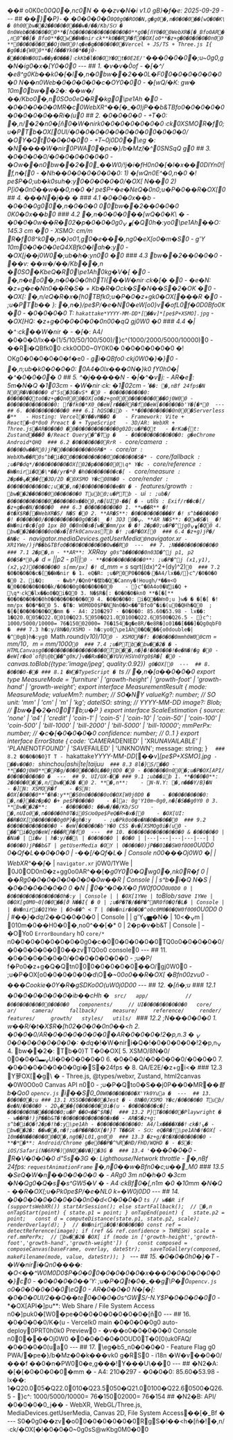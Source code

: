 ��#   o0K0c0*0Q0�,nc0N �  ��zv�N�i  v 1 . 0 
 
  gB}�f�e:   2 0 2 5 - 0 9 - 2 9 
 
 - - - 
 
 # #   ��}�P}֊ �
 �0�0�0�0`0Q0g0�RO0�N,g�g0�,n�0�0�0��[wQ�0�K\ �
0h00bw��2��0�0�0���w�/ ��/ Kb/ SO͑ �
0n0W e b �0�0�0�00* * �[hQ�0�0�0�0�0�0�0�0�0* * g0�[ňY0�00W e b X R �[�_Bfo0A R �,n0^��[�_Bfo0* * �Qw��W�nir܈ck* * k0��RR�f0�OX[o0* * �z+g�0�0�0�0�0n00* * 0�0�0�0�0��Oj0W00!q�e�g�0�0�0�0�V e r c e l   +   J S / T S   +   T h r e e . j s   I{ �g0�i�{W00* * �[ň���Yk0�*��j0-���0�W�0U I w��y�0���]܈ckKb�l�0�OY�Qt�0E 2 E / '`���0�0�0�;u* * ~0g0,g�N�ig0�x�[Y0�00
 
 - - - 
 
 # #   1 .   �v�v�0̀of
 -   �[�^/ �e8^g0Kb��k0�[�l�,n�0bw��2��0L�F00�0�0�0�0�0�0
N��n0W e b �0�0�0�0�c�OY0�00
 -   �[wQ/ �K\:    gw�  1 0 m 0bw��2�:   ��w�/ ��/ Kbo0�,n0SO͑o0eQ�R�k g 0\pe1 Ah	�0
 -   �0�0�0�0�0MR�c0W e b X R ^��[�_�0)jP��b&TBfo0�0�0�0�0�0�0�0�0��Ri�(u0
 
 # #   2 .   �0�0�0�0
 -   * * +T�0* * :   �,n/ �2�n0�[ň0�W�nirk0�0�0�0�0�0�0܈ck0XSMOR�f0;u�PTb�OX[0U I / �0�0�0�0�0�0�0�00�0�0�0/ �OY�Qt0�0�0�00
 -   * * +T~0j0D0�\eg	�* * :   �N����W�nir0P W A 0�pe�}/ b�Mz/ ҉�^0S N S qQ	g0
 
 # #   3 .   �0�0�0�0/ �0�0�0�0�0�0
 -   �Ow��n0bw��2�0_��W0/ !j�i�fH0n0�[�l�x��0D I Y n0!|f,n�[0
 -   �Nh��0�0�0�0�0�0: 
     1 )   �[wQn0E^�0,n�0  �!  pe$P�0;ub�k0͑suh�:y0�0�0�0�0/ �OX[
N��0
     2 )   P[i0�0n0��w��0,n�0  �!  pe$P+ �e�NeQ�0n0;u�P�0��R�OX[0
 
 # #   4 .   ���N�_j��	�
 # # #   4 . 1   �0�0�0x��b
 -   �0�0�0g00�,n�0�0�0
00bw��2��0�0�0
0K0�0x��b0
 
 # # #   4 . 2   �,n�0�0�0��[wQ�0�K\	�
 -   �0�0�0w��R�_02 �p�0�0�0g0ݍ▗{�Q0h�:yo0\pe1 Ah��O:   1 4 5 . 3   c m 	�0
 -   XSMO:   c m / m   R�f08^k0�,n�}o01 ,g0�e���,ng0�eX[o0�m�S0
 -    g'Y  1 0 m 0�0�0�0eQ4XBfk0�lah�:y0
 -   �OX[_j��j0W0�;ub�h�:yn00	�0
 
 # # #   4 . 3   bw��2��0�0�0
 -   ��v:   ��w�/ ��/ Kb��,n	�0SO͑�KbeQ�R0\pe1 Ah0k g �V�[	�0
 -   �,n�e_o0�,n�0�0�0h0TI{��W�nir܈ck�[�_	�0
 -   �e�N:   �z+g�e�Nn0��R�S�_  +   Kb�R�Ock�S�N��S�2�O K 	�0
 -   * * �OX[* * :   �,n/ eQ�R�x�[h0TBfk0;u�P�0�z+gk0�OX[���R	�0
     -   ;u�PTb�� }:   �,n�}/ pe$P/ �e�N0�eW[o0}v�̀ofL0f�0D0Bfo0Ҟ	�0
     -   �0�0�0�0
T:   ` h a k a t t a k e * Y Y Y Y - M M - D D * [ ��v] * [ pe$P+ XSMO] . j p g ` 
     -   �OX[HQ:   �z+g�0�0�0�0�0n00�qQ gj0W0 �0
 
 # # #   4 . 4   �|�^܈ck��W�nir �
 -   �[�*:   A 4 / �0�0�0/ lx��( 1 / 5 / 1 0 / 5 0 / 1 0 0 / 5 0 0 ) / }c^( 1 0 0 0 / 2 0 0 0 / 5 0 0 0 / 1 0 0 0 0 ) 0
 -   ��Ri�QBfk00܈ckk0OD0~0Y0K0�
0�0�0�0�0�0  �!  O K g0�0�0�0�0�f�e0
 -   *gi�QBfo0܈ckj0W0�}�}0
 -   �,n;ub�k0�0�0�0:   0A 4 �0lx���0 N�}k0 fY0h0�|�^�0�0�0�
0
 
 # #   5 .   ^�*j�����N
 -   �|�^�vj: 
     -   A R �e*:   5 m �N�Q  � 1 03 c m 
     -   �W�nir܈ck:   � 1 02 c m 
 -   '`��:   �,nBf  2 4 f p s �N
N0R�V�0�0�0  d"5 s �3 G �vS* �0
 -   �0�0�0�0�0�0:   �0�0�0�Qto0�z+g�Qn000�OX[o0�z+gn000�0�0�0�0��Oj0W00
 -   �0�0�0�0�0�0�0�0:   f�fk0�*X0_0�eW[r���RR�f0�eW[�0�0�0�b'Y�[�*0
 
 - - - 
 
 # #   6 .   �0�0�0�0�0�0�0
 # # #   6 . 1   hQSO�ib
 -   * * �0�0�0�0�0�0n00�S e r v e r l e s s  �* * 
     -   H o s t i n g :   V e r c e l �Y��vM��O �
     -   F r a m e w o r k :   V i t e   +   R e a c t �~0*0o0  P r e a c t  �  +   T y p e S c r i p t 
     -   3 D / A R :   W e b X R   +   T h r e e . j s �A R �0�0�0 �0�0�0�0�0�0�0�0g02 D ;u�P�Qt
     -   �rKa�{t:   Z u s t a n d ���ϑ �/ R e a c t   Q u e r y �^�Tg �
     -   �0�0�0�0�0�0�0�0:    g�eC h r o m e   A n d r o i d *QHQ
 
 # # #   6 . 2   �0�0�0�0�0RrR
 -   ` c o r e / c a m e r a `   :   �0�0�0w��R0)jP�0�0�0�0�0�06R�*
 -   ` c o r e / a r `   :   W e b X R w��R0s^b�i�Q0�0�0�0�0�0�00�0�0�0�S�*
 -   ` c o r e / f a l l b a c k `   :   ;u�P�dq*/ �0�0�0�0�0�OX[02 �p�0�0�00\q* Y�c
 -   ` c o r e / r e f e r e n c e `   :   �W�niri�Q�\*��/ yr�*ϑ �h0�0�0�0�0�c�[
 -   ` c o r e / m e a s u r e `   :   2 �p��ݍ���{�3 D / 2 D  �0XSMO Y�c08N�0
 -   ` c o r e / r e n d e r `   :   �0�0�0�0�0�0�c;u��,n�}�0�0�0�0�0�e�N �
 -   ` f e a t u r e s / g r o w t h `   :   bw��2��0�0�00�0�0�0�0
Tub0;u�PTb
 -   ` u i `   :   ;ub�/ �0�0�0�0�0�0�0��0�0�0x��b0,n�[U I 0-��[ �
 -   ` u t i l s `   :   E x i f / r��c�[/ �z+g�e�N/ �0�0�0
 
 # # #   6 . 3   �0�0�0�0�0�0
 1 .   * * w��R* *   �!  �t�X$R�[�W e b X R �S/ 
N�S �0
 2 .   * * A R �S* * :   �0�0�0�0�0���Y  �!  s^b��0�0�0  �!  �0�0�0�0/ �0�0�0�0�0�0g0�S�\_  �!  3 D ݍ�0
 3 .   * * A R 
N�S* * :   �Qw�S�\_  �!  �W�nir�c�[g0  1 p x   B0_0�0n0�s�[w��m m / p x  �  �!  2 �p�0;u�P�^jg0ݍ▗{�Q0
 4 .   bw��2��0�0�0o0�x�[Bfk0C a n v a s Tb  �!  ;u�P�OX[0
 
 # # #   6 . 4   �z+g)jP�/ �N�c
 -   ` n a v i g a t o r . m e d i a D e v i c e s . g e t U s e r M e d i a ` 0` n a v i g a t o r . x r ` 
 -   X R 1YWe/ )jP��b&TBfo0�0�0�0�0�0�0�0w��R0
 
 - - - 
 
 # #   7 .   ;N���0�0�0�0�0�0
 # # #   7 . 1   2 �p�,n
 -   * * A R * * :   ` X R R a y `   g0s^b��0�0�0n03 D �^j  p 1 ,   p 2   �0�S�*0ݍ�  ` d   =   | | p 2   -   p 1 | | ` 0
 -   * * �0�0�0�0�0�0�0* * :   ;u�P�^j  ( x 1 , y 1 ) , ( x 2 , y 2 ) 0�0�0�0�0  s [ m m / p x ]   �!  ` d _ m m   =   s   *   s q r t ( ( d x ) ^ 2 + ( d y ) ^ 2 ) ` 0
 
 # # #   7 . 2   �0�0�0�0�c�[��W�nir �
 1 .   eQ�R:   ;u�P0P܈�0�0�0�A 4 / lx��/ }c^/ �0�0�0 �0
 2 .   i�Q: 
       -   �wb*/ �Qn0*�퐽b�Q�C a n n y �!H o u g h / *��я<O �0�0�0�0�0�0�k/ �0�0�0g0�0�0�0�00
       -   }c^�0A 4 o0�V҉i�Q  +   \q*܈ck�lx��o0�Qi�Q0
 3 .    N�$R�[:   �0�0�0�kn0  * * �[�[* *   �0�0�0�0�0�0h0�0�0�0�0�0�00
 4 .   �0�0�0�0:   i�Q��Wn0;u }w�  �   �[�[  �!  m m / p x   �0�*�00
 5 .   �T�:   W0M0D0$P�NNn0�O<��^Bfo0^�i�(u0�QHh�Q0
 
 ;  �[�[�0�0�0�0�O�m m  �
 -   A 4 :   2 1 0 � 2 9 7 
 -   �0�0�0:   8 5 . 6 0 � 5 3 . 9 8 
 -   lx��:   1 �Q2 0 . 0 05 �Q2 2 . 0 01 0 �Q2 3 . 5 05 0 �Q2 1 . 0 01 0 0 �Q2 2 . 6 05 0 0 �Q2 6 . 5 
 -   }c^:   1 0 0 0 / 5 0 0 0 / 1 0 0 0 0 =   7 6 � 1 5 0 02 0 0 0 =   7 6 � 1 5 4 � g�e8R/ �e8R�]o01��[���]�Qg0qbF0 �
 
 # # #   7 . 3   h�:y/ 8N�0/ XSMO
 -   h�:yo0\pe1 Ah0�Q���{o0d o u b l e �|�^0 gB}h�:yg0  ` M a t h . r o u n d ( v * 1 0 ) / 1 0 ` 0
 -   XSMOR�f:   �0�0�0�0m m h0W00` c m   =   m m / 1 0 ` ,   ` m   =   m m / 1 0 0 0 ` 0
 
 # # #   7 . 4   ;u�PTb�bw��2� �
 -   H T M L C a n v a s g0�0�0�0�0�0�0�0�0�0�0Tb��,n�}�!�0�0�0�!�e�N�!�g �0
 -   �eW[r�o0̀of@\@b��^g0Ҟ/ }v��Rx��b�Y U V / H S V n0Y g0$R�[ �0
 -   ` c a n v a s . t o B l o b ( { t y p e : ' i m a g e / j p e g ' ,   q u a l i t y : 0 . 9 2 } ) `   g0�OX[0
 
 - - - 
 
 # #   8 .   �0�0�0-��
 # # #   8 . 1   �W�T y p e S c r i p t  �
 ` ` ` t s 
 / /   �,n�[a��0�0�0
 e x p o r t   t y p e   M e a s u r e M o d e   =   ' f u r n i t u r e '   |   ' g r o w t h - h e i g h t '   |   ' g r o w t h - f o o t '   |   ' g r o w t h - h a n d '   |   ' g r o w t h - w e i g h t ' ; 
 
 e x p o r t   i n t e r f a c e   M e a s u r e m e n t R e s u l t   { 
     m o d e :   M e a s u r e M o d e ; 
     v a l u e M m ? :   n u m b e r ;             / /   SO͑�NY
     v a l u e K g ? :   n u m b e r ;             / /   SO͑
     u n i t :   ' m m '   |   ' c m '   |   ' m '   |   ' k g ' ; 
     d a t e I S O :   s t r i n g ;               / /   Y Y Y Y - M M - D D 
     i m a g e ? :   B l o b ;                     / /   bw��2�n00Tb;u�P
 } 
 
 e x p o r t   i n t e r f a c e   S c a l e E s t i m a t i o n   { 
     s o u r c e :   ' n o n e '   |   ' a 4 '   |   ' c r e d i t '   |   ' c o i n - 1 '   |   ' c o i n - 5 '   |   ' c o i n - 1 0 '   |   ' c o i n - 5 0 '   |   ' c o i n - 1 0 0 '   |   ' c o i n - 5 0 0 '   |   ' b i l l - 1 0 0 0 '   |   ' b i l l - 2 0 0 0 '   |   ' b i l l - 5 0 0 0 '   |   ' b i l l - 1 0 0 0 0 ' ; 
     m m P e r P x :   n u m b e r ;       / /   �c�[�0�0�0�0
     c o n f i d e n c e :   n u m b e r ;   / /   0 . . 1 
 } 
 
 e x p o r t   i n t e r f a c e   E r r o r S t a t e   { 
     c o d e :   ' C A M E R A * D E N I E D '   |   ' X R * U N A V A I L A B L E '   |   ' P L A N E * N O T * F O U N D '   |   ' S A V E * F A I L E D '   |   ' U N K N O W N ' ; 
     m e s s a g e :   s t r i n g ; 
 } 
 ` ` ` 
 
 # # #   8 . 2   �0�0�0�0}T
T
 -   ` h a k a t t a k e * Y Y Y Y - M M - D D * [ ��v] * [ pe$P+ XSMO] . j p g ` 
 -   ��v�0�0:   ` s h i n c h o u | a s h i | t e | t a i j u u ` 
 
 # # #   8 . 3   8l�}S/ ��O
 -   * * ��Oj0W0* * �R�g/ �0�0��O�0L��0j0D0 �0
 -   �0�0�0�0n00�;u�P�OX[A P I / �0�0�0�0�0�0 �
 
 - - - 
 
 # #   9 .   U I / U X -��
 # # #   9 . 1   ;ub��ib
 1 .   * * �0�0�0* * :   2 �0�0�0��,n/ bw��2� �0
 2 .   * * �,n* * : 
       -   N-N.Y:   �,n���Y/ B}�N
       -   �]N:   XSMOR�f
       -   �SN:   �OX[�0�0�0* * ^�h�:y* * �S0n0�0�0�0o0�OX[W0j0D0 �
       -   �0�0�0�0�0�0:   �,n�}��z�p�Q �+   pe$P�0�0�0
       -   �la:   0 g'Y1 0 m ~0g0,n�[�S��g0Y0
0
 3 .   * * bw��2�* * : 
       -   �0�0�0�0:   ��w�/ ��/ Kb/ SO͑
       -   �,nU I o0�,n�0�0�0h0T�i0SO͑o0pe$PeQ�R+ �x�[0
       -   �OX[U I :   ��R�OX[0�0�0�0�0g0P}�gh�:y
       -   ;u�Pk0o0�e�N�0�W�0��0
 
 # # #   9 . 2   �0�0�0�0�0�0�0�0
 -   �eW[�0�0�0�b'Y�0  C S S   �v�[XSMOg0i�(u0
 -   ��^i�Qg0�eW[r���RR�f0
 
 - - - 
 
 # #   1 0 .   �0�0�0�0�0�0�0�0�0  &   �0�0�0�0
 |   �Na�  |   i�w  |   h�:y/ ��\  |   �0�0�0�0  |   �0�0  | 
 | - - - | - - - | - - - | - - - | - - - | 
 |   �0�0�0)jP��b&T  |   g e t U s e r M e d i a   �OY  |   0�0�0�0)jP��01��SW0f0O0`0U0D0
0�Qf�L��0�0�0  |   -��[/ �Qf�L�  |   C o n s o l e   n00���Oj0W0 �| 
 |   W e b X R ^��[�*  |   ` n a v i g a t o r . x r `   j0W0/ 1YWe  |   0J0OD0n0�z+gg0o0A R ^��[�*g0Y00�Qwg0�,nk0R�f
0  |   ��Rg0�0�0�0�0�0�0�0w��R  |   C o n s o l e   | 
 |   s^b�i�Q
N�S  |   �0�0�0�0�0�0  0   �N  |   0�^�0�X�0 fW0f0O0`0U0D0
0  |   �0�0�0�0�0�0�0�0�0h�:y  |   C o n s o l e   | 
 |   �OX[1YWe  |   ` t o B l o b ` / ` s a v e `   1YWe  |   0�OX[g0M0~0[0�0��[ϑ
N��I{ �
0  |   ;u�P�T�/ ��P�^NR0f0�Qf�L�  |   C o n s o l e   | 
 |   �W�niri�Q1YWe  |   �O<��^  <   T   |   0�W�nir�0�Q�^o0c0M0�0�QW0f0O0`0U0D0
0  |   #��}�dq*/ 2��Q�0�0�0  |   C o n s o l e   | 
 |    g'Yݍ▅�N�  |   ݍ�> 1 0 m   |   01 0 m �0��H0�0�,no0^��[�*
0  |   2 �p�v�b&T  |   C o n s o l e   | 
 
 -   �OYo0  ` E r r o r B o u n d a r y `   h0  ` c o r e / * `   n0�0�0�0�0�0�0�0g0�c�00�0�0�0�0TQ0o0�0�0�0�0/ �0�0�0�0�00��zvTQ0o0  c o n s o l e 0
 
 - - - 
 
 # #   1 1 .   �0�0�0�0�0�0/ �0�0�0�0�0�0
 -   ;u�P/  f�Po0�z+g�Q�Qtn000�0�0�0�0��O/ ㉐gj0W00
 -   ;u�P�OX[o0�0�0�0�0�d\O�~0*0o0��R�OX[ �Bfn00zvu0
 -   ���C o o k i e �0Y�R�gS D K o0O(uW0j0D00
 
 - - - 
 
 # #   1 2 .   �[ň�;u
 # # #   1 2 . 1   �0�0�0�0�0�0�ib��cHh �
 ` ` ` 
 s r c / 
     a p p /                         / /   �0�0�0�0�0�00�0�0�0
     c o m p o n e n t s /           / /   U I �0�0�0�0�0�0�0
     c o r e / 
         a r / 
         c a m e r a / 
         f a l l b a c k / 
         m e a s u r e / 
         r e f e r e n c e / 
         r e n d e r / 
     f e a t u r e s / 
         g r o w t h / 
     s t y l e s / 
     u t i l s / 
 ` ` ` 
 
 # # #   1 2 . 2   ;N���0�0�0
 1 .   w��R/ �t�X$R�[h02 �0�0�0n0��<h
 2 .   �0�0�0/ A R �0�0�0�0�0�0�A R �0�0�0�!2 �p,nݍ �
 3 .   �0�0�0�0�0�0�0:   �dq*�!�W�niri�Q�!�0�0�0�0�!2 �p,nݍ
 4 .   bw��2�:   Tb�0}T
T�0�OX[
 5 .   XSMO/ 8N�0/ ݍ▬0�0�00U I �0�0�0�0�0
 6 .   �0�0�0/ �0�0�0�0/ �0�0�0
 7 .   �0�0�0�0�0�0�0 gi�S�2 4 f p s  �
 8 .   Q A / E 2 E / �z+gi<�
 
 # # #   1 2 . 3   Y萝OX[� g\ �
 -   T h r e e . j s ,   @ t y p e s / w e b x r ,   Z u s t a n d ,   h t m l 2 c a n v a s   �0W0O0o0  C a n v a s   A P I   n00
 -   ;u�P�Qto0�S��j0P��0�MR�*�퐽b�Qo0  ` o p e n c v . j s `   i��S0_0`0W0�0�0�0�0�X'Yk0Yua �
 
 - - - 
 
 # #   1 3 .   �0�0�0�;u
 # # #   1 3 . 1   XSSO�0�0�0�J e s t  �
 -   8N�0/ XSMO Y�c/ �0�0�0�0
Tub/ �e�N/ �0�0�0
 -   2 D ݍ���{0�0�0�0�0i�(u
 -   �0�0�0�0�c�[:   �0�0�0�0 N���0�0�0;u�P ��O<��^$R�[
 
 # # #   1 3 . 2   P}T�0�0�0�P l a y w r i g h t  �
 -   w��R�!)jP��b&T�!�0�0�0�0�0�0�0�x��
 -   A R �S�z+g:   s^b�i�Q�!2 �p�!h�:y\pe1 Ah
 -   �0�0�0�0�0�0�0:   A 4 / lx����X��!܈ck�!ݍ�
 -   bw��2�:   ��w��,n�!;u�P��R�OX[�!}T
T��GR
 -   SO͑:   eQ�R�!\pe1 Ah�!�OX[
 -   1 0 m ��N��0�0�00�Q�,ng0�}L01 ,gn00
 
 # # #   1 3 . 3   �z+g/ �t�X�0�0�0�0�0
 -   * * �*�* * :   A n d r o i d / C h r o m e    g�e0��P�^%R�H D / F H D / W Q H D  �
 -   �S�:   i O S / S a f a r i (  N�6RP�) 0NO��V�}�3 G  �
 
 # # #   1 3 . 4   '`���0�0�0
 -   R�V�0�0�0  d"5 s �3 G 	�:   L i g h t h o u s e / N e t w o r k   t h r o t t l e 
 -   �,nBf  2 4 f p s :   ` r e q u e s t A n i m a t i o n F r a m e `   �,n0��w�Bfn0�c;u��_M0
 
 # # #   1 3 . 5   �SeQ�W�n��0�0�0�0	�
 -   A R g0  3 m   n0�h�0  � 3 c m   �N�Qg0�Q�s�s^GW5 �V	�
 -   A 4 ܈ckBf0�[,n1 m   �0  � 1 0 m m   �N�Q
 -   ��R�OX[;u�Pk0pe$P/ �e�NL0 k=�W0j0D0
 
 - - - 
 
 # #   1 4 .   �0�0�0�0�0�0�0�0n0�d<O�0�0�0
 ` ` ` t s 
 / /   w��R
 i f   ( s u p p o r t s W e b X R ( ) )   s t a r t A r S e s s i o n ( ) ;   e l s e   s t a r t F a l l b a c k ( ) ; 
 
 / /   �,n
 o n T a p S t a r t ( p o i n t )   {   s t a t e . p 1   =   p o i n t ;   } 
 o n T a p E n d ( p o i n t )   { 
     s t a t e . p 2   =   p o i n t ; 
     c o n s t   d   =   c o m p u t e D i s t a n c e ( s t a t e . p 1 ,   s t a t e . p 2 ,   s c a l e ) ; 
     r e n d e r O v e r l a y ( d ) ; 
 } 
 
 / /   �W�niri�Q�!�0�0�0�0
 c o n s t   r e f   =   d e t e c t R e f e r e n c e ( i m a g e ) ; 
 i f   ( r e f   & &   r e f . c o n f i d e n c e   >   T H R E S H )   s c a l e   =   r e f . m m P e r P x ; 
 
 / /   bw��2�  �OX[
 i f   ( m o d e   i n   [ ' g r o w t h - h e i g h t ' , ' g r o w t h - f o o t ' , ' g r o w t h - h a n d ' , ' g r o w t h - w e i g h t ' ] )   { 
     c o n s t   c o m p o s e d   =   c o m p o s e C a n v a s ( b a s e F r a m e ,   o v e r l a y ,   d a t e S t r ) ; 
     s a v e T o G a l l e r y ( c o m p o s e d ,   m a k e F i l e n a m e ( m o d e ,   v a l u e ,   d a t e S t r ) ) ; 
 } 
 ` ` ` 
 
 - - - 
 
 # #   1 5 .   �0�0�0h0�}�T
 -   * * �W�niri�Qn0����* * :   �O<��^W0M0D0$P�0ؚ�00�0�0�0�0�x���0�0�0�0�0�0�}c0
 -   * * �0�0�0�0��'Y* * :   ;u�P�Qt�0�_�� g\P�0` o p e n c v . j s `   o0�0�0�0�0�0\eQ0
 -   * * A R �0�0�0
N�[�[* * :   �0�0�0U I / 2��Q��te0�0�0�0s^GWS/ -N.Y$P�0�0�0�00
 -   * * �OX[A P I �]pu\* \* :   W e b   S h a r e   /   F i l e   S y s t e m   A c c e s s   n0�]puk0�[W0�pe�0�0�0�0�0�0�0�[ň0
 
 - - - 
 
 # #   1 6 .   �0�0�0�0/ K�(u
 -   V e r c e l k0  m a i n   �0�0�0�0g0  a u t o - d e p l o y 0P R T0h0k0  P r e v i e w 0
 -   �v��o0�0�0�0�0  C o n s o l e   n00���Oj0W0 �0�0�0�0�0OUD0T�0[0(uk0F A Q / �0�0�0�0(ua0
 
 - - - 
 
 # #   1 7 .   \eg�b5_n0�0�0�0
 -   F e a t u r e   F l a g   g0  P W A / �pe�}/ b�Mz�0�k���vk0 g�RS0
 -   i 1 8 n   �W�v��0�0/ ���f ��0�n�PW00�e,g���!Y ���U\��0
 
 - - - 
 
 # #   �N2�A :   �[�[�0�0�0�0�m m  �
 -   A 4 :   2 1 0 � 2 9 7 
 -   �0�0�0:   8 5 . 6 0 � 5 3 . 9 8 
 -   lx��:   1 �Q2 0 . 0 05 �Q2 2 . 0 01 0 �Q2 3 . 5 05 0 �Q2 1 . 0 01 0 0 �Q2 2 . 6 05 0 0 �Q2 6 . 5 
 -   }c^:   1 0 0 0 / 5 0 0 0 / 1 0 0 0 0 =   7 6 � 1 5 0 02 0 0 0 =   7 6 � 1 5 4 
 
 # #   �N2�B :   A P I / �0�0�0�0_j��
 -   W e b X R ,   W e b G L / T h r e e . j s ,   M e d i a D e v i c e s . g e t U s e r M e d i a ,   C a n v a s   2 D ,   F i l e   S y s t e m   A c c e s s ��[�_Bf �
 
 - - - 
 
 S0�0g0��zv�o00�0�0�0�0�0RgS�!��<h�[ň�!�,n/ ܈ck/ �OX[�!�0�0�0~0g0sS@wKbg0M0�00
 
 
 
